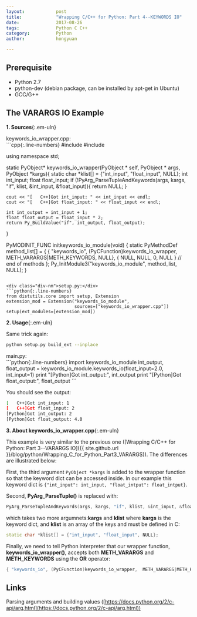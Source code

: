 ```yaml
---
layout:            post
title:             "Wrapping C/C++ for Python: Part 4--KEYWORDS IO"
date:              2017-08-26
tags:              Python C C++
category:          Python
author:            hongyuan

---
```




## Prerequisite
 * Python 2.7
 * python-dev (debian package, can be installed by apt-get in Ubuntu)
 * GCC/G++



## The VARARGS IO Example

**1. Sources**{:.em-uln}

<div class="div-nm">keywords_io_wrapper.cpp:</div>
```cpp{:.line-numbers}
#include <Python.h>
#include <iostream>

using namespace std;

static PyObject*
keywords_io_wrapper(PyObject * self, PyObject * args, PyObject *kargs){
	static char *klist[] = {"int_input", "float_input", NULL};
	int int_input;
	float float_input;
	if (!PyArg_ParseTupleAndKeywords(args, kargs, "if", klist, &int_input, &float_input)){
		return NULL;
	}

	cout << "[   C++]Got int_input: " << int_input << endl;
	cout << "[   C++]Got float_input: " << float_input << endl;

	int int_output = int_input + 1;
	float float_output = float_input * 2;
	return Py_BuildValue("if", int_output, float_output);
}


PyMODINIT_FUNC
initkeywords_io_module(void)
{
	static PyMethodDef method_list[] = {
		{ "keywords_io", (PyCFunction)keywords_io_wrapper,  METH_VARARGS|METH_KEYWORDS, NULL},
		{ NULL, NULL, 0, NULL } // end of methods
	};
	Py_InitModule3("keywords_io_module", method_list, NULL);
}

```

<div class="div-nm">setup.py:</div>
```python{:.line-numbers}
from distutils.core import setup, Extension
extension_mod = Extension("keywords_io_module", 
                          sources=["keywords_io_wrapper.cpp"])
setup(ext_modules=[extension_mod])
```

**2. Usage**{:.em-uln}

Same trick again:

```bash
python setup.py build_ext --inplace
```

<div class="div-nm">main.py:</div>
```python{:.line-numbers}
import keywords_io_module
int_output, float_output = keywords_io_module.keywords_io(float_input=2.0, int_input=1)
print "[Python]Got int_output:", int_output
print "[Python]Got float_output:", float_output
```

You should see the output:

```bash
[   C++]Got int_input: 1
[   C++]Got float_input: 2
[Python]Got int_output: 2
[Python]Got float_output: 4.0
```

**3. About keywords_io_wrapper.cpp**{:.em-uln}

This example is very similar to the previous one ([Wrapping C/C++ for Python: Part 3--VARARGS IO]({{ site.github.url }}/blog/python/Wrapping_C_for_Python_Part3_VARARGS)).
The differences are illustrated below:

First, the third argument `PyObject *kargs` is added to the wrapper function so that the keyword dict can be accessed inside. In our example this keyword dict is `{"int_input": int_input, "float_intput": float_intput}`.

Second, **PyArg_ParseTuple()** is replaced with:

```cpp
PyArg_ParseTupleAndKeywords(args, kargs, "if", klist, &int_input, &float_input)
```

which takes two more argumnets:**kargs** and **klist** where **kargs** is the keyword dict, and **klist** is an array of the keys and must be defined in C:

```cpp
static char *klist[] = {"int_input", "float_input", NULL};
```

Finally, we need to tell Python interpreter that our wrapper function, **keywords_io_wrapper()**, accepts both **METH_VARARGS** and **METH_KEYWORDS** using the **OR** operator:

```cpp
{ "keywords_io", (PyCFunction)keywords_io_wrapper,  METH_VARARGS|METH_KEYWORDS, NULL}
```

## Links
Parsing arguments and building values ([https://docs.python.org/2/c-api/arg.html](https://docs.python.org/2/c-api/arg.html))